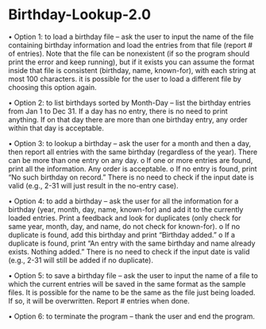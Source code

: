 # Birthday-Lookup-2.0

• Option 1: to load a birthday file – ask the user to input the name of the file containing birthday
information and load the entries from that file (report # of entries). Note that the file can be nonexistent (if so the program should print the error and keep running), but if it exists you can assume
the format inside that file is consistent (birthday, name, known-for), with each string at most 100
characters. it is possible for the user to load a different file by choosing this option again.

• Option 2: to list birthdays sorted by Month-Day – list the birthday entries from Jan 1 to Dec 31.
If a day has no entry, there is no need to print anything. If on that day there are more than one
birthday entry, any order within that day is acceptable.

• Option 3: to lookup a birthday – ask the user for a month and then a day, then report all entries
with the same birthday (regardless of the year). There can be more than one entry on any day.
  o If one or more entries are found, print all the information. Any order is acceptable.
  o If no entry is found, print “No such birthday on record.”
There is no need to check if the input date is valid (e.g., 2-31 will just result in the no-entry case).

• Option 4: to add a birthday – ask the user for all the information for a birthday (year, month, day,
name, known-for) and add it to the currently loaded entries. Print a feedback and look for
duplicates (only check for same year, month, day, and name, do not check for known-for).
  o If no duplicate is found, add this birthday and print “Birthday added.”
  o If a duplicate is found, print “An entry with the same birthday and name already exists.
Nothing added.”
There is no need to check if the input date is valid (e.g., 2-31 will still be added if no duplicate).

• Option 5: to save a birthday file – ask the user to input the name of a file to which the current
entries will be saved in the same format as the sample files. It is possible for the name to be the
same as the file just being loaded. If so, it will be overwritten. Report # entries when done.

• Option 6: to terminate the program – thank the user and end the program.

